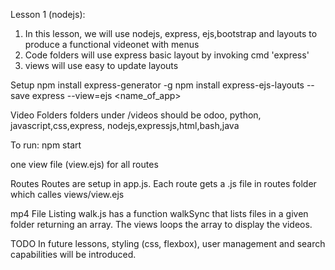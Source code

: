 Lesson 1 (nodejs):
1. In this lesson, we will use nodejs, express, ejs,bootstrap and layouts to 
produce a functional videonet with menus
2. Code folders will use express basic layout by invoking cmd 'express'
3. views will use easy to update layouts


Setup
npm install express-generator -g
npm install express-ejs-layouts --save
express --view=ejs <name_of_app>

Video Folders
folders under /videos should be odoo, python, javascript,css,express, nodejs,expressjs,html,bash,java

To run:
npm start

one view file (view.ejs) for all routes

Routes
Routes are setup in app.js. Each route gets a .js file in routes folder which calles views/view.ejs

mp4 File Listing
walk.js has a function walkSync that lists files in a given folder returning an array. The views loops the array to display the videos.

TODO
In future lessons, styling (css, flexbox), user management and search capabilities  will be introduced.